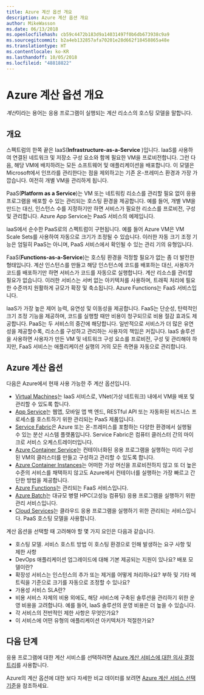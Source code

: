 ```yaml
---
title: Azure 계산 옵션 개요
description: Azure 계산 옵션 개요
author: MikeWasson
ms.date: 06/13/2018
ms.openlocfilehash: cb59c4472b183d9a14031497f0b6db673938c9a9
ms.sourcegitcommit: b2a4eb132857afa70201e28d662f18458865a48e
ms.translationtype: HT
ms.contentlocale: ko-KR
ms.lasthandoff: 10/05/2018
ms.locfileid: "48818822"
---
```

# <a name="overview-of-azure-compute-options"></a>Azure 계산 옵션 개요

*계산*이라는 용어는 응용 프로그램이 실행되는 계산 리소스의 호스팅 모델을 말합니다. 

## <a name="overview"></a>개요

스펙트럼의 한쪽 끝은 IaaS(**Infrastructure-as-a-Service** )입니다. IaaS를 사용하여 연결된 네트워크 및 저장소 구성 요소와 함께 필요한 VM을 프로비전합니다. 그런 다음, 해당 VM에 배치하려는 모든 소프트웨어 및 애플리케이션을 배포합니다. 이 모델은 Microsoft에서 인프라를 관리한다는 점을 제외하고는 기존 온-프레미스 환경과 가장 가깝습니다. 여전히 개별 VM을 관리하게 됩니다.  

PaaS(**Platform as a Service**)는 VM 또는 네트워킹 리소스를 관리할 필요 없이 응용 프로그램을 배포할 수 있는 관리되는 호스팅 환경을 제공합니다. 예를 들어, 개별 VM을 만드는 대신, 인스턴스 수를 지정하기만 하면 서비스가 필요한 리소스를 프로비전, 구성 및 관리합니다. Azure App Service는 PaaS 서비스의 예제입니다.

IaaS에서 순수한 PaaS로의 스펙트럼이 구현됩니다. 예를 들어 Azure VM은 VM Scale Sets를 사용하여 자동으로 크기가 조정될 수 있습니다. 이러한 자동 크기 조정 기능은 엄밀히 PaaS는 아니며, PaaS 서비스에서 확인될 수 있는 관리 기의 유형입니다.

FaaS(**Functions-as-a-Service**)는 호스팅 환경을 걱정할 필요가 없는 좀 더 발전한 형태입니다. 계산 인스턴스를 만들고 해당 인스턴스에 코드를 배포하는 대신, 사용자가 코드를 배포하기만 하면 서비스가 코드를 자동으로 실행합니다. 계산 리소스를 관리할 필요가 없습니다. 이러한 서비스는 서버 없는 아키텍처를 사용하며, 트래픽 처리에 필요한 수준까지 원활하게 규모가 확장 및 축소됩니다. Azure Functions는 FaaS 서비스입니다.

IaaS가 가장 높은 제어 능력, 유연성 및 이동성을 제공합니다. FaaS는 단순성, 탄력적인 크기 조정 기능을 제공하며, 코드를 실행할 때만 비용이 청구되므로 비용 절감 효과도 제공합니다. PaaS는 두 서비스의 중간에 해당합니다. 일반적으로 서비스가 더 많은 유연성을 제공할수록, 리소스를 구성하고 관리하는 사용자의 책임은 커집니다. IaaS 솔루션을 사용하면 사용자가 만든 VM 및 네트워크 구성 요소를 프로비전, 구성 및 관리해야 하지만, FaaS 서비스는 애플리케이션 실행의 거의 모든 측면을 자동으로 관리합니다.

## <a name="azure-compute-options"></a>Azure 계산 옵션

다음은 Azure에서 현재 사용 가능한 주 계산 옵션입니다.

- [Virtual Machines](/azure/virtual-machines/)는 IaaS 서비스로, VNet(가상 네트워크) 내에서 VM을 배포 및 관리할 수 있도록 합니다.
- [App Service](/azure/app-service/app-service-value-prop-what-is)는 웹앱, 모바일 앱 백 엔드, RESTful API 또는 자동화된 비즈니스 프로세스를 호스트하기 위한 관리되는 PaaS 제품입니다.
- [Service Fabric](/azure/service-fabric/service-fabric-overview)은 Azure 또는 온-프레미스를 포함하는 다양한 환경에서 실행될 수 있는 분산 시스템 플랫폼입니다. Service Fabric은 컴퓨터 클러스터 간의 마이크로 서비스 오케스트레이터입니다. 
- [Azure Container Service](/azure/container-service/container-service-intro)는 컨테이너화된 응용 프로그램을 실행하는 미리 구성된 VM의 클러스터를 만들고 구성하고 관리할 수 있도록 합니다.
- [Azure Container Instances](/azure/container-instances/container-instances-overview)는 어떠한 가상 머신을 프로비전하지 않고 또 더 높은 수준의 서비스를 채택하지 않고도 Azure에서 컨테이너를 실행하는 가장 빠르고 간단한 방법을 제공합니다.
- [Azure Functions](/azure/azure-functions/functions-overview)는 관리되는 FaaS 서비스입니다.
- [Azure Batch](/azure/batch/batch-technical-overview)는 대규모 병렬 HPC(고성능 컴퓨팅) 응용 프로그램을 실행하기 위한 관리 서비스입니다.
- [Cloud Services](/azure/cloud-services/cloud-services-choose-me)는 클라우드 응용 프로그램을 실행하기 위한 관리되는 서비스입니다. PaaS 호스팅 모델을 사용합니다. 

계산 옵션을 선택할 때 고려해야 할 몇 가지 요인은 다음과 같습니다.

- 호스팅 모델. 서비스 호스트 방법 이 호스팅 환경으로 인해 발생하는 요구 사항 및 제한 사항 
- DevOps 애플리케이션 업그레이드에 대해 기본 제공되는 지원이 있나요? 배포 모델이란?
- 확장성 서비스는 인스턴스의 추가 또는 제거를 어떻게 처리하나요? 부하 및 기타 메트릭을 기준으로 크기를 자동으로 조정할 수 있나요? 
- 가용성 서비스 SLA란? 
- 비용 서비스 자체의 비용 외에도, 해당 서비스에 구축된 솔루션을 관리하기 위한 운영 비용을 고려합니다. 예를 들어, IaaS 솔루션의 운영 비용은 더 높을 수 있습니다.
- 각 서비스의 전반적인 제한 사항은 무엇인가요? 
- 이 서비스에 어떤 유형의 애플리케이션 아키텍처가 적절한가요? 

## <a name="next-steps"></a>다음 단계

응용 프로그램에 대한 계산 서비스를 선택하려면 [Azure 계산 서비스에 대한 의사 결정 트리](./compute-decision-tree.md)를 사용합니다.

Azure의 계산 옵션에 대한 보다 자세한 비교 데이터를 보려면 [Azure 계산 서비스 선택 기준](./compute-comparison.md)을 참조하세요.
